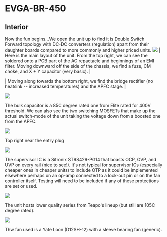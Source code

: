 # EVGA-BR-450

## Interior 
Now the fun begins...We open the unit up to find it is Double Switch Forward topology with  DC-DC converters (regulation) apart from their daughter boards compared to more commonly and higher priced units. 
![](https://i.imgur.com/a7HN1UV.png)
| Here is the main layout of the unit. From the top right, we can see the soldered onto a PCB part of the AC repactacle and beginnings of an EMI filter. Moving downward off the side of the chassis, we find a fuze, CM choke, and X + Y capacitor (very basic). |

| Moving along towards the bottom right, we find the bridge rectifier (no heatsink -- increased temperatures) and the APFC stage. |

![](https://i.imgur.com/mPlbEt0.png)

The bulk capacitor is a 85C degree rated one from Elite rated for 400V threshold. We can also see the two switching MOSFETs that make up the actual switch-mode of the unit taking the voltage down from a boosted one from the APFC. 

![](https://i.imgur.com/TCPf8UR.png)

Top right near the entry plug

![](https://i.imgur.com/WS4hxhe.png)

The supervisor IC is a Sitronix ST9S429-PG14 that boasts OCP, OVP, and UVP on every rail (nice to see!). It's not typical for supervisor ICs (especially cheaper ones in cheaper units) to include OTP as it could be implemented elsewhere perhaps on an op-amp connected to a lock-out pin or on the fan controller itself. Testing will need to be included if any of these protections are set or used.

![](https://i.imgur.com/buSF1V4.png)

The unit hosts lower quality series from Teapo's lineup (but still are 105C degree rated).

![](https://i.imgur.com/a3AuFcV.png)

Thw fan used is a Yate Loon (D12SH-12) with a sleeve bearing fan (generic).
